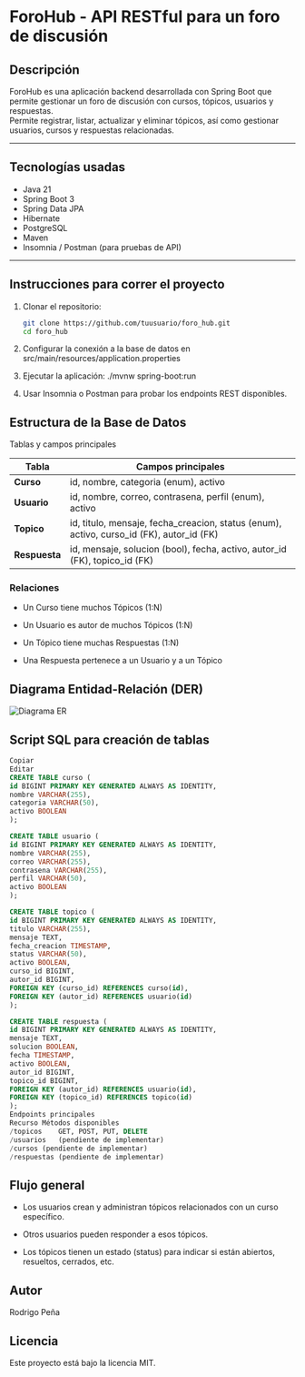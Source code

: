 
# ForoHub - API RESTful para un foro de discusión

## Descripción

ForoHub es una aplicación backend desarrollada con Spring Boot que permite gestionar un foro de discusión con cursos, tópicos, usuarios y respuestas.  
Permite registrar, listar, actualizar y eliminar tópicos, así como gestionar usuarios, cursos y respuestas relacionadas.

---

## Tecnologías usadas

- Java 21
- Spring Boot 3
- Spring Data JPA
- Hibernate
- PostgreSQL
- Maven
- Insomnia / Postman (para pruebas de API)

---

## Instrucciones para correr el proyecto

1. Clonar el repositorio:
   ```bash
   git clone https://github.com/tuusuario/foro_hub.git
   cd foro_hub
2. Configurar la conexión a la base de datos en src/main/resources/application.properties

3. Ejecutar la aplicación:
   ./mvnw spring-boot:run

4. Usar Insomnia o Postman para probar los endpoints REST disponibles.

## Estructura de la Base de Datos
 Tablas y campos principales

| Tabla         | Campos principales                                                                          |
| ------------- | ------------------------------------------------------------------------------------------- |
| **Curso**     | id, nombre, categoria (enum), activo                                                        |
| **Usuario**   | id, nombre, correo, contrasena, perfil (enum), activo                                       |
| **Topico**    | id, titulo, mensaje, fecha\_creacion, status (enum), activo, curso\_id (FK), autor\_id (FK) |
| **Respuesta** | id, mensaje, solucion (bool), fecha, activo, autor\_id (FK), topico\_id (FK)                |

### Relaciones
- Un Curso tiene muchos Tópicos (1:N)

- Un Usuario es autor de muchos Tópicos (1:N)

- Un Tópico tiene muchas Respuestas (1:N)

- Una Respuesta pertenece a un Usuario y a un Tópico


## Diagrama Entidad-Relación (DER)

![Diagrama ER](docs/foro_hub_erd.png)


## Script SQL para creación de tablas


```sql
Copiar
Editar
CREATE TABLE curso (
id BIGINT PRIMARY KEY GENERATED ALWAYS AS IDENTITY,
nombre VARCHAR(255),
categoria VARCHAR(50),
activo BOOLEAN
);

CREATE TABLE usuario (
id BIGINT PRIMARY KEY GENERATED ALWAYS AS IDENTITY,
nombre VARCHAR(255),
correo VARCHAR(255),
contrasena VARCHAR(255),
perfil VARCHAR(50),
activo BOOLEAN
);

CREATE TABLE topico (
id BIGINT PRIMARY KEY GENERATED ALWAYS AS IDENTITY,
titulo VARCHAR(255),
mensaje TEXT,
fecha_creacion TIMESTAMP,
status VARCHAR(50),
activo BOOLEAN,
curso_id BIGINT,
autor_id BIGINT,
FOREIGN KEY (curso_id) REFERENCES curso(id),
FOREIGN KEY (autor_id) REFERENCES usuario(id)
);

CREATE TABLE respuesta (
id BIGINT PRIMARY KEY GENERATED ALWAYS AS IDENTITY,
mensaje TEXT,
solucion BOOLEAN,
fecha TIMESTAMP,
activo BOOLEAN,
autor_id BIGINT,
topico_id BIGINT,
FOREIGN KEY (autor_id) REFERENCES usuario(id),
FOREIGN KEY (topico_id) REFERENCES topico(id)
);
Endpoints principales
Recurso	Métodos disponibles
/topicos	GET, POST, PUT, DELETE
/usuarios	(pendiente de implementar)
/cursos	(pendiente de implementar)
/respuestas	(pendiente de implementar)
```
## Flujo general
- Los usuarios crean y administran tópicos relacionados con un curso específico.

- Otros usuarios pueden responder a esos tópicos.

- Los tópicos tienen un estado (status) para indicar si están abiertos, resueltos, cerrados, etc.

## Autor
Rodrigo Peña

## Licencia
Este proyecto está bajo la licencia MIT.



